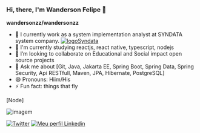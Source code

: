 ### Hi, there, I'm Wanderson Felipe 👋


**wandersonzz/wandersonzz** 


- 🔭 I currently work as a system implementation analyst at SYNDATA system company.  [![logoSyndata](https://img.shields.io/badge/-SYNDATA%20system-blue)](https://www.syndata.com.br/ws/site/)
- 🌱 I'm currently studying reactjs, react native, typescript, nodejs
- 👯 I’m looking to collaborate on Educational and Social impact open source projects
- 💬 Ask me about [Git, Java, Jakarta EE, Spring Boot, Spring Data, Spring Security, Api RESTfull, Maven, JPA, Hibernate, PostgreSQL]
- 😄 Pronouns: Hiim/His
- ⚡ Fun fact: things that fly


[Node]


![imagem](https://github-readme-stats.vercel.app/api?username=wandersonzz&show_icons=true&theme=dark)





[![Twitter](https://img.shields.io/badge/-Twitter-060606?style=flat&labelColor=0D0D0D&logo=Twitter&Color=white)](https://twitter.com/WandersonFelyp)
[![Meu perfil Linkedin](https://img.shields.io/badge/-LinkedIn-060606?style=flat&labelColor=0D0D0D&logo=Linkedin&Color=white)](https://www.linkedin.com/in/wanderson-felipe-soares-4a7027101/)
